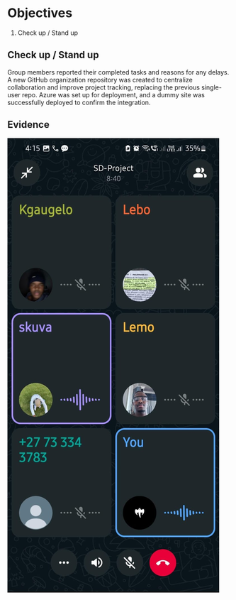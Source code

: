 # Objectives

1. Check up / Stand up

## Check up / Stand up

Group members reported their completed tasks and reasons for any delays. A new GitHub organization repository was created to centralize collaboration and improve project tracking, replacing the previous single-user repo. Azure was set up for deployment, and a dummy site was successfully deployed to confirm the integration.

## Evidence
![evidence](s13.jpg)
